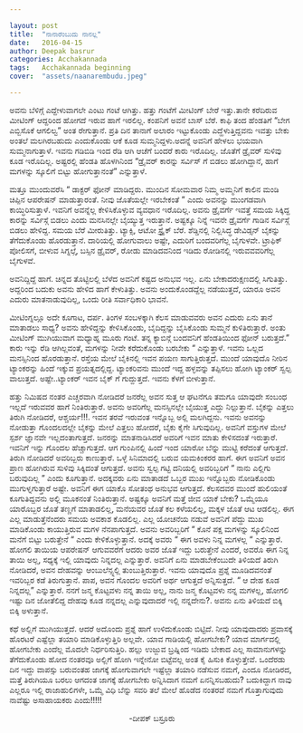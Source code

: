 ```yaml
---

layout: post
title:  "ನಾನಾರೆಂಬುದು ನಾನಲ್ಲ"
date:   2016-04-15
author: Deepak basrur
categories: Acchakannada
tags:	Acchakannada beginning
cover:  "assets/naanarembudu.jpeg"

---
```


ಅವನು ಬೆಳಿಗ್ಗೆ ಎದ್ದೇಳುವಾಗಲೇ ಎಂಟು ಗಂಟೆ ಆಗಿತ್ತು. ಹತ್ತು ಗಂಟೆಗೆ ಮೀಟಿಂಗ್ ಬೇರೆ ಇತ್ತು.ತಾನೇ ಕರೆದಿರುವ ಮೀಟಿಂಗ್ ಆದ್ದರಿಂದ ಹೋಗದೆ ಇರುವ ಹಾಗೆ ಇರಲಿಲ್ಲ. ಕಂಪನಿಗೆ ಅವನೆ ಬಾಸ್ ಬೆರೆ. ಕಾಫಿ ತಂದ ಹೆಂಡತಿಗೆ “ಬೇಗ ಎಬ್ಬಿಸೊಕೆ ಆಗಲಿಲ್ವ” ಅಂತ ರೇಗುತ್ತಾನೆ. ಪ್ರತಿ ದಿನ ತಾನಾಗೆ ಅಲಾರಂ ಇಟ್ಟುಕೊಂಡು ಎದ್ಹೆಳುತ್ತಿದ್ದವನು ಇವತ್ತು ಬೇಕು ಅಂತಲೆ ಮಲಗಿರಬಹುದು ಎಂದುಕೊಂಡು ಆಕೆ ಕೂಡ ಸುಮ್ಮನಿದ್ದಳು.ಅದನ್ನೆ ಅವನಿಗೆ ಹೇಳಲು ಭಯವಾಗಿ ಸುಮ್ಮನಾಗುತ್ತಾಳೆ. ಇವನು ಗಡಿಬಿಡಿ ಇಂದ ರೆಡಿ ಆಗಿ ಆಚೆಗೆ ಬಂದರೆ ಕಾರು ಇರೊದಿಲ್ಲ. ಜೊತೆಗೆ ಡ್ರೈವರ್ ಸುಳಿವು ಕೂಡ ಇರೊದಿಲ್ಲ. ಅಷ್ಟರಲ್ಲಿ ಹೆಂಡತಿ ಹೊಳಗಿನಿಂದ “ಡ್ರೈವರ್ ಕಾರನ್ನು ಸರ್ವಿಸ್ ಗೆ ಬಿಡಲು ಹೋಗಿದ್ದಾನೆ, ಹಾಗೆ ಮಗಳನ್ನು ಸ್ಕೂಲಿಗೆ ಬಿಟ್ಟು ಹೋಗುತ್ತಾನಂತೆ” ಎನ್ನುತ್ತಾಳೆ.
<!--more--> ಮತ್ತೂ ಮುಂದುವರೆಸಿ “ ಡಾಕ್ಟರ್ ಫೋನ್ ಮಾಡಿದ್ದರು. ಮುಂದಿನ ಸೋಮವಾರ ನಿಮ್ಮ ಅಮ್ಮನಿಗೆ ಕಾಲಿನ ಮಂಡಿ ಚಿಪ್ಪಿನ ಆಪರೇಷನ್ ಮಾಡುತ್ತಾರಂತೆ. ನೀವು ಜೊತೆಯಲ್ಲೇ ಇರಬೇಕಂತೆ ” ಎಂದು ಅವನನ್ನು ಮುಂಗಡವಾಗಿ ಕಾಯ್ಧಿರಿಸುತ್ತಾಳೆ. ಇವನಿಗೆ ಅವನ್ನೆಲ್ಲ ಕೇಳಿಸಿಕೊಳ್ಳುವ ವ್ಯವಧಾನ ಇರೊದಿಲ್ಲ. ಅವನು ಡ್ರೈವರ್ಗೆ ಇವತ್ತೆ ಸಮಯ ಸಿಕ್ಕಿದ್ದ ಕಾರನ್ನು ಸರ್ವಿಸ್ಗೆ ಬಿಡಲು ಎಂದು ಮನಸಿನಲ್ಲೇ ಬೈಯ್ಯುತ್ತ ಇರುತ್ತಾನೆ. ಅಷ್ಟಕ್ಕೂ ನಿನ್ನೆ ಇವನೇ ಡ್ರೈವರ್ಗೆ ಗಾಡಿನ ಸರ್ವಿಸ್ಗೆ ಬಿಡಲು ಹೇಳಿದ್ದ. ಸಮಯ ಬೆರೆ ಮೀರುತಿತ್ತು. ಟ್ಯಾಕ್ಸಿ, ಆಟೋ ಸ್ಟ್ರೈಕ್ ಬೆರೆ. ಶೆಡ್ಡಿನಲ್ಲಿ ನಿಲ್ಲಿಸಿದ್ಧ ಡೇವಿಡ್ಸನ್ ಬೈಕನ್ನು ತೆಗೆದುಕೊಂಡು ಹೊರಡುತ್ತಾನೆ. ದಾರಿಯಲ್ಲಿ ಹೋಗುವಾಲು ಅಷ್ಟೇ, ಎದುರಿಗೆ ಬಂದವರಿಗೆಲ್ಲ ಬೈಗುಳವೇ. ಟ್ರಾಫಿಕ್ ಪೋಲಿಸಗೆ, ಬೀಳುವ ಸಿಗ್ನಲ್ಗೆ, ಬಸ್ಸಿನ ಡ್ರೈವರ್, ರೋಡು ಮಾಡಿದವನಿಂದ ಇಡಿದು ರೋಡಿನಲ್ಲಿ ಇರುವವವರಿಗೆಲ್ಲ ಬೈಗುಳವೆ.<!--more-->

ಅವನಿದ್ದಿದ್ದೆ ಹಾಗೆ. ಚಿನ್ನದ ತೊಟ್ಟಿಲಲ್ಲಿ ಬೆಳೆದ ಅವನಿಗೆ ಕಷ್ಟದ ಅನುಭವ ಇಲ್ಲ. ಏನು ಬೇಕಾದರುಕ್ಷಣದಲ್ಲಿ ಸಿಗುತಿತ್ತು. ಅದ್ದರಿಂದ ಬದುಕು ಅವನು ಹೇಳಿದ ಹಾಗೆ ಕೇಳುತಿತ್ತು. ಅವನು ಅಂದುಕೊಂಡದ್ದೆಲ್ಲ ನಡೆಯುತ್ತದೆ, ಯಾರೂ ಅವನ ಎದುರು ಮಾತನಾಡುವುದಿಲ್ಲ, ಒಂದು ರೀತಿ ಸರ್ವಾಧಿಕಾರಿ ಭಾವನೆ.

ಮೀಟಿಂಗ್ನಲ್ಲೂ ಅದೇ ಕೂಗಾಟ, ದರ್ಪ. ತಿಂಗಳ ಸಂಬಳಕ್ಕಾಗಿ ಕೆಲಸ ಮಾಡುವವರು ಅವನ ಎದುರು ಏನು ತಾನೆ ಮಾತಾಡಲು ಸಾಧ್ಯ? ಅವನು ಹೇಳಿದ್ದನ್ನು ಕೇಳಿಸಿಕೊಂಡು, ಬೈದಿದ್ದನ್ನು ಬೈಸಿಕೊಂಡು ಸುಮ್ಮನೆ ಕುಳಿತಿರುತ್ತಾರೆ. ಅಂತು ಮೀಟಿಂಗ್ ಮುಗಿಯುವಾಗ ಮಧ್ಯಾಹ್ನ ಮೂರು ಗಂಟೆ. ತನ್ನ ಕ್ಯಾಬಿನ್ಗೆ ಬಂದವನಿಗೆ ಹೆಂಡತಿಯಿಂದ ಫೋನ್ ಬರುತ್ತದೆ.” ಕಾರು ಇನ್ನು ರೆಡಿ ಆಗಿಲ್ಲವಂತೆ, ಮಗಳನ್ನು ನೀವೇ ಕರೆದುಕೊಂಡು ಬರಬೇಕು “ ಎನ್ನುತ್ತಾಳೆ. ಇವನು ಒಲ್ಲದ ಮನಸ್ಸಿನಿಂದ ಹೊರಡುತ್ತಾನೆ. ರಸ್ತೆಯ ಮೇಲೆ ಬೈಕಿನಲ್ಲಿ ಇವನ ಪಯಣ ಸಾಗುತ್ತಿರುತ್ತದೆ. ಮುಂದೆ ಯಾವುದೊ ನೀರಿನ ಟ್ಯಾಂಕರನ್ನು ಹಿಂದೆ ಇಕ್ಕುವ ಪ್ರಯತ್ನದಲ್ಲಿದ್ದ. ಟ್ಯಾಂಕರಿವನು ಮುಂದೆ ಇದ್ದ ಹಳ್ಳವನ್ನು ತಪ್ಪಿಸಲು ಹೋಗಿ ಟ್ಯಾಂಕರ್ ಸ್ವಲ್ಪ ವಾಲುತ್ತದೆ. ಅಷ್ಟೇ..ಟ್ಯಾಂಕರ್ ಇವನ ಬೈಕ್ ಗೆ ಗುದ್ದುತ್ತದೆ. ಇವನು ಕೆಳಗೆ ಬೀಳುತ್ತಾನೆ.

ಹತ್ತು ನಿಮಿಷದ ನಂತರ ಎಚ್ಚರವಾಗಿ ನೋಡಿದರೆ ಜನರೆಲ್ಲ ಅವನ ಸುತ್ತ ಆ ಘಟನೆಗೂ ತಮಗೂ ಯಾವುದೇ ಸಂಬಂಧ ಇಲ್ಲದೆ ಇರುವವರ ಹಾಗೆ ನಿಂತಿರುತ್ತಾರೆ. ಅವನು ಅವರಿಗೆಲ್ಲ ಮನಸ್ಸಿನಲ್ಲೇ ಬೈಯುತ್ತ ಎದ್ದು ನಿಲ್ಲುತ್ತಾನೆ. ಬೈಕನ್ನು ಎತ್ತಲು ತಿರುಗಿ ನೋಡಿದರೆ, ಆಶ್ಚರ್ಯ!!!. ಇವನ ತರವೆ ಇರುವಂತ ಇನ್ನೊಬ್ಬ ಅಲ್ಲಿ ಮಲಗಿದ್ದನು. ಇವನು ಅವನನ್ನು ನೋಡುತ್ತಾ ಗೊಂದಲದಲ್ಲೇ ಬೈಕನ್ನು ಮೇಲೆ ಎತ್ತಲು ಹೋದರೆ, ಬೈಕು ಕೈಗೇ ಸಿಗುವುದಿಲ್ಲ. ಅವನಿಗೆ ವಸ್ತುಗಳ ಮೇಲೆ ಸ್ಪರ್ಶ ಜ್ಞಾನವೇ ಇಲ್ಲದಂತಾಗುತ್ತದೆ. ಜನರನ್ನು ಮಾತನಾಡಿಸಿದರೆ ಅವರಿಗೆ ಇವನ ಮಾತು ಕೇಳಿಸದಂತೆ ಇರುತ್ತಾರೆ. ಇವನಿಗೆ ಇನ್ನು ಗೊಂದಲ ಹೆಚ್ಚಾಗುತ್ತದೆ. ಆಗ ಗುಂಪಿನಲ್ಲಿ ಹಿಂದೆ ಇಂದ ಯಾರೋ ಬೆನ್ನು ಮುಟ್ಟಿ ಕರೆದಂತೆ ಆಗುತ್ತದೆ. ತಿರುಗಿ ನೋಡಿದರೆ ಅವರಿಬ್ಬರು ಕಾಣುತ್ತಾರೆ. ಒಳ್ಳೆ ಸಿನಿಮಾದಲ್ಲಿ ಬರುವ ಯಮಕಿಂಕರರ ಹಾಗೆ. ಈಗ ಅವನಿಗೆ ಅವನ ಪ್ರಾಣ ಹೋಗಿರುವ ಸುಳಿವು ಸಿಕ್ಕಿದಂತೆ ಆಗುತ್ತದೆ. ಅವನು ಸ್ವಲ್ಪ ಗಟ್ಟಿ ದನಿಯಲ್ಲಿ ಅವರಿಬ್ಬರಿಗೆ “ ನಾನು ಎಲ್ಲಿಗು ಬರುವುದಿಲ್ಲ ” ಎಂದು ಕೂಗುತ್ತಾನೆ. ಅದಕ್ಕವರು ಏನು ಮಾತಾಡದೆ ಒಬ್ಬರ ಮುಖ ಇನ್ನೊಬ್ಬರು ನೋಡಿಕೊಂಡು ಮುಗುಳ್ನಗುತ್ತಾರೆ ಅಷ್ಟೇ. ಅವನಿಗೆ ಈಗ ಯಾಕೊ ಸೋತಂಥ ಅನುಭವ ಆಗುತ್ತದೆ. ಕೆಲಸದವರ ಮುಂದೆ ಹುಲಿಯಂತೆ ಕೂಗುತಿದ್ದವನು ಅಲ್ಲಿ ಮೂಕನಂತೆ ನಿಂತಿರುತ್ತಾನೆ. ಅಷ್ಟಕ್ಕೂ ಅವನಿಗೆ ಮತ್ತೆ ಜೀವ ಯಾಕೆ ಬೇಕು? ಒಮ್ಮೆಯೂ ಯಾರೊಬ್ಬರ ಜೊತೆ ತಣ್ಣಗೆ ಮಾತಾಡಲಿಲ್ಲ, ಮನೆಯವರ ಜೊತೆ ಕಲ ಕಳೆಯಲಿಲ್ಲ, ಮಕ್ಕಳ ಜೊತೆ ಆಟ ಆಡಲಿಲ್ಲ. ಈಗ ಎಲ್ಲ ಮಾಡುತ್ತೆನೆಂದರು ಸಮಯ ಅವಕಾಶ ಕೊಡಲಿಲ್ಲ. ಎಲ್ಲ ಯೋಚನೆಯ ನಡುವೆ ಅವನಿಗೆ ಪೆದ್ದು ಮುಖ ಮಾಡಿಕೊಂಡು ಕಾಯುತ್ತಿರುವ ಮಗಳ ನೆನಪಾಗುತ್ತದೆ. ಅವನು ಅವರಿಬ್ಬರಿಗೆ “ ಕೊನೆ ಪಕ್ಷ ಮಗಳನ್ನು ಸ್ಕೂಲಿನಿಂದ ಮನೆಗೆ ಬಿಟ್ಟು ಬರುತ್ತೇನೆ  “ ಎಂದು ಕೇಳಿಕೊಳ್ಳುತ್ತಾನೆ. ಅದಕ್ಕೆ ಅವರು “ ಈಗ ಅವಳು ನಿನ್ನ ಮಗಳಲ್ಲ “ ಎನ್ನುತ್ತಾರೆ. ಹೋಗಲಿ ತಾಯಿಯ ಆಪರೇಷನ್ ಆಗುವವರೆಗೆ ಆದರು ಅವರ ಜೊತೆ ಇದ್ದು ಬರುತ್ತೇನೆ ಎಂದರೆ, ಅವರೊ ಈಗ ನಿನ್ನ ತಾಯಿ ಅಲ್ಲ, ಸಧ್ಯಕ್ಕೆ ಇಲ್ಲಿ ಯಾವುದು ನಿನ್ನದಲ್ಲ ಎನ್ನುತ್ತಾರೆ.  ಅವನಿಗೆ ಏನು ಮಾಡಬೇಕೆಂಬುದೇ ತಿಳಿಯದೆ ತಿರುಗಿ ನೋಡಿದರೆ, ಅವನ ದೇಹವನ್ನು ಆಂಬುಲೆನ್ಸ್ನಲ್ಲಿ  ತುಂಬುತ್ತಿರುತ್ತಾರೆ. ಇವನು ಯಾವುದೊ ಪ್ರಶ್ನೆ ಮೂಡಿದವನಂತೆ ಇವರಿಬ್ಬರ  ಕಡೆ ತಿರುಗುತ್ತಾನೆ. ಪಾಪ, ಅವನ ಗೊಂದಲ ಅವರಿಗೆ ಅರ್ಥ ಆಗುತ್ತದೆ ಅನ್ನಿಸುತ್ತದೆ. “ ಆ ದೇಹ ಕೂಡ ನಿನ್ನದಲ್ಲ” ಎನ್ನುತ್ತಾರೆ. ನನಗೆ ಜನ್ಮ ಕೊಟ್ಟವಳು ನನ್ನ ತಾಯಿ ಅಲ್ಲ, ನಾನು ಜನ್ಮ ಕೊಟ್ಟವಳು ನನ್ನ ಮಗಳಲ್ಲ, ಹೋಗಲಿ ಇಷ್ಟು ದಿನ ಜೋತೆಲಿದ್ದ ದೇಹವು ಕೂಡ ನನ್ನದಲ್ಲ ಎನ್ನುವುದಾದರೆ ಇಲ್ಲಿ ನನ್ನದೇನು?. ಅವನು ಏನು ತಿಳಿಯದೆ ಬಿಕ್ಕಿ ಬಿಕ್ಕಿ ಅಳುತ್ತಾನೆ.

ಕಥೆ ಅಲ್ಲಿಗೆ ಮುಗಿಯುತ್ತದೆ. ಆದರೆ ಅದೊಂದು ಪ್ರಶ್ನೆ ಹಾಗೆ ಉಳಿದುಕೊಂಡು ಬಿಟ್ಟಿದೆ. ನೀವು ಯಾವುದಾದರು ಪ್ರವಾಸಕ್ಕೆ ಹೊರಟರೆ ಎಷ್ಟೆಲ್ಲಾ ತಯಾರಿ ಮಾಡಿಕೊಳ್ಳುತ್ತಿರಿ ಅಲ್ಲವೇ. ಯಾವ ಗಾಡಿಯಲ್ಲಿ ಹೋಗಬೇಕು? ಯಾವ ಮಾರ್ಗದಲ್ಲಿ ಹೋಗಬೇಕು ಎಂದೆಲ್ಲ ಮೊದಲೇ ನಿರ್ಧರಿಸುತ್ತಿರಿ. ಹಲ್ಲು ಉಜ್ಜುವ ಬ್ರಷ್ನಿಂದ ಇಡಿದು ಬೇಕಾದ ಎಲ್ಲ  ಸಾಮಾನುಗಳನ್ನು ತೆಗೆದುಕೊಂಡು ಹೋದ ನಂತರವೂ ಅಲ್ಲಿಗೆ ಹೋಗಿ ಇನ್ನೇನೋ ಬಿಟ್ಟೆವಲ್ಲ ಅಂತ ಕೈ ಹಿಸುಕಿ ಕೊಳ್ಳುತ್ತೇವೆ. ಒಂದೆರಡು ದಿನ ಇದ್ದು ವಾಪಸ್ಸು ಬರುವಂತಹ ಜಾಗಕ್ಕೆ ಹೋಗುವಾಗಲೇ ಇಷ್ಟೆಲ್ಲಾ ತಯಾರಿ ನಡೆಸುವ ನಮಗೆ, ಎಂದೂ ನೋಡಿರದ, ಮತ್ತೆ ತಿರುಗಿಯೂ ಬರಲು ಆಗದಂತ ಜಾಗಕ್ಕೆ ಹೋಗಬೇಕು ಅನ್ನಿಸಿದಾಗ ನಮಗೆ ಏನನ್ನಿಸಬಹುದು? ಬದುಕಿದ್ದಾಗ ನಾವು ಎಲ್ಲರೂ ಇಲ್ಲಿ ರಾಜಾಹುಲಿಗಳೇ, ಒಮ್ಮೆ ವಿಧಿ ಬೆನ್ನು ಸವರಿ ತಲೆ ಮೇಲೆ ಹೊಡೆದ  ನಂತರವೆ ನಮಗೆ ಗೊತ್ತಾಗುವುದು ನಾವೆಷ್ಟು ಅಸಾಹಾಯಕರು ಎಂದು!!!!!

<p align ="center">-ದೀಪಕ್ ಬಸ್ರೂರು</p>
